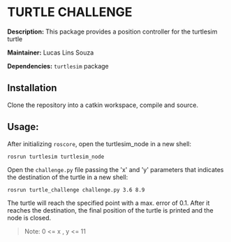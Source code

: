 # TURTLE CHALLENGE

**Description:** This package provides a position controller for the turtlesim turtle

**Maintainer:** Lucas Lins Souza

**Dependencies:** `turtlesim` package

## Installation

Clone the repository into a catkin workspace, compile and source. 

## Usage:

After initializing `roscore`, open the turtlesim_node in a new shell: 
```
rosrun turtlesim turtlesim_node
```
Open the `challenge.py` file passing the 'x' and 'y' parameters that indicates the destination of the turtle in a new shell:
```
rosrun turtle_challenge challenge.py 3.6 8.9
```
The turtle will reach the specified point with a max. error of 0.1. After it reaches the destination, the final position of the turtle is printed and the node is closed.

> Note: 0 <= x , y <= 11
